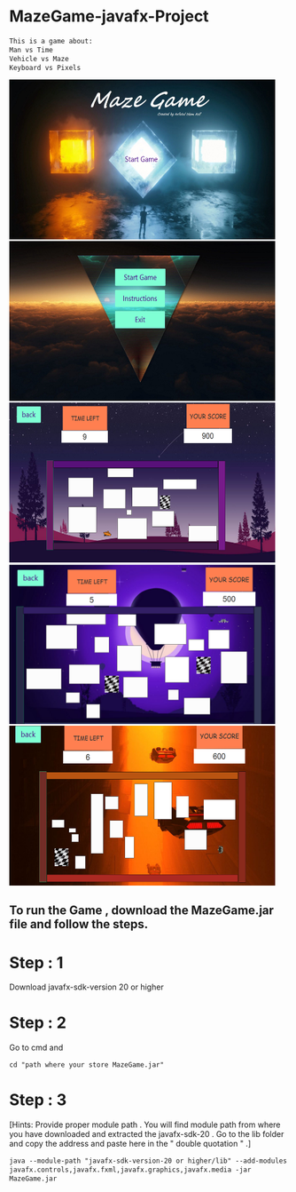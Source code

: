 # MazeGame-javafx-Project

```
This is a game about:
Man vs Time
Vehicle vs Maze
Keyboard vs Pixels
```

<img src = "1.PNG" width = "480" height = "288">
<img src = "2.PNG" width = "480" height = "288">
<img src = "3.PNG" width = "480" height = "288">
<img src = "4.PNG" width = "480" height = "288">
<img src = "5.PNG" width = "480" height = "288">
<h2>To run the Game , download the MazeGame.jar file and follow the steps. </h2>


<h1>Step : 1</h1>
Download javafx-sdk-version 20 or higher
<h1> Step : 2</h1>
Go to cmd and 

```
cd "path where your store MazeGame.jar"
```

<h1>Step : 3</h1>

[Hints: Provide proper module path . You will find module path from where you have downloaded and extracted the javafx-sdk-20 . Go to the lib folder and copy the address and paste here in the " double quotation " .]

```
java --module-path "javafx-sdk-version-20 or higher/lib" --add-modules javafx.controls,javafx.fxml,javafx.graphics,javafx.media -jar MazeGame.jar
```

